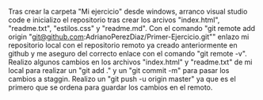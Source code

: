 Tras crear la carpeta "Mi ejercicio" desde windows, arranco visual studio code e inicializo el repositorio tras crear los arcivos "index.html", "readme.txt", "estilos.css" y "readme.md".
Con el comando "git remote add origin "git@github.com:AdrianoPerezDiaz/Primer-Ejercicio.git"" enlazo mi repositorio local con el repositorio remoto ya creado anteriormente en github y me aseguro del correcto enlace con el comando "git remote -v".
Realizo algunos cambios en los archivos "index.html" y "readme.txt" de mi local para  realizar un "git add ." y un "git commit -m" para pasar los cambios a staggin. Realizo un "git push -u origin master" ya que es el primero que se ordena para guardar los cambios en el remoto.

